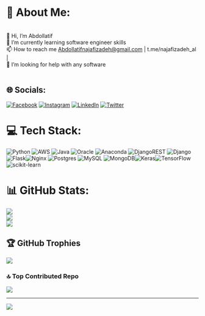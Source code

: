 # 💫 About Me:
<br>    👋 Hi, I’m Abdollatif<br>    🌱 I’m currently learning software engineer skills<br>    📫 How to reach me Abdollatifnajafizadeh@gmail.com | t.me/najafizadeh_al |<br>    🧐 I’m looking for help with any software<br><br>


## 🌐 Socials:
[![Facebook](https://img.shields.io/badge/Facebook-%231877F2.svg?logo=Facebook&logoColor=white)](https://facebook.com/najafizadeh_al) [![Instagram](https://img.shields.io/badge/Instagram-%23E4405F.svg?logo=Instagram&logoColor=white)](https://instagram.com/najafizadeh_al) [![LinkedIn](https://img.shields.io/badge/LinkedIn-%230077B5.svg?logo=linkedin&logoColor=white)](https://www.linkedin.com/in/abdollatif-najafizadeh-a92b28262) [![Twitter](https://img.shields.io/badge/Twitter-%231DA1F2.svg?logo=Twitter&logoColor=white)](https://twitter.com/najafizadeh_al) 

# 💻 Tech Stack:
![Python](https://img.shields.io/badge/python-3670A0?style=for-the-badge&logo=python&logoColor=ffdd54) ![AWS](https://img.shields.io/badge/AWS-%23FF9900.svg?style=for-the-badge&logo=amazon-aws&logoColor=white) ![Java](https://img.shields.io/badge/java-%23ED8B00.svg?style=for-the-badge&logo=java&logoColor=white) ![Oracle](https://img.shields.io/badge/Oracle-F80000?style=for-the-badge&logo=oracle&logoColor=white) ![Anaconda](https://img.shields.io/badge/Anaconda-%2344A833.svg?style=for-the-badge&logo=anaconda&logoColor=white) ![DjangoREST](https://img.shields.io/badge/DJANGO-REST-ff1709?style=for-the-badge&logo=django&logoColor=white&color=ff1709&labelColor=gray) ![Django](https://img.shields.io/badge/django-%23092E20.svg?style=for-the-badge&logo=django&logoColor=white) ![Flask](https://img.shields.io/badge/flask-%23000.svg?style=for-the-badge&logo=flask&logoColor=white)![Nginx](https://img.shields.io/badge/nginx-%23009639.svg?style=for-the-badge&logo=nginx&logoColor=white) ![Postgres](https://img.shields.io/badge/postgres-%23316192.svg?style=for-the-badge&logo=postgresql&logoColor=white) ![MySQL](https://img.shields.io/badge/mysql-%2300f.svg?style=for-the-badge&logo=mysql&logoColor=white) ![MongoDB](https://img.shields.io/badge/MongoDB-%234ea94b.svg?style=for-the-badge&logo=mongodb&logoColor=white)![Keras](https://img.shields.io/badge/Keras-%23D00000.svg?style=for-the-badge&logo=Keras&logoColor=white)![TensorFlow](https://img.shields.io/badge/TensorFlow-%23FF6F00.svg?style=for-the-badge&logo=TensorFlow&logoColor=white) ![scikit-learn](https://img.shields.io/badge/scikit--learn-%23F7931E.svg?style=for-the-badge&logo=scikit-learn&logoColor=white)
# 📊 GitHub Stats:
![](https://github-readme-stats.vercel.app/api?username=najafizadehal&theme=merko&hide_border=true&include_all_commits=false&count_private=false)<br/>
![](https://github-readme-streak-stats.herokuapp.com/?user=najafizadehal&theme=merko&hide_border=true)<br/>
![](https://github-readme-stats.vercel.app/api/top-langs/?username=najafizadehal&theme=merko&hide_border=true&include_all_commits=false&count_private=false&layout=compact)

## 🏆 GitHub Trophies
![](https://github-profile-trophy.vercel.app/?username=najafizadehal&theme=radical&no-frame=false&no-bg=false&margin-w=4)

### 🔝 Top Contributed Repo
![](https://github-contributor-stats.vercel.app/api?username=najafizadehal&limit=5&theme=dark&combine_all_yearly_contributions=true)

---
[![](https://visitcount.itsvg.in/api?id=najafizadehal&icon=0&color=0)](https://visitcount.itsvg.in)

<!-- Proudly created with GPRM ( https://gprm.itsvg.in ) -->
